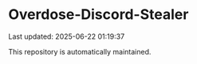# Overdose-Discord-Stealer

Last updated: 2025-06-22 01:19:37

This repository is automatically maintained.
